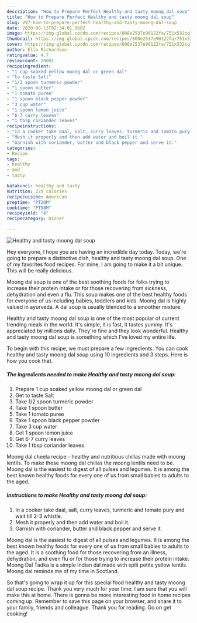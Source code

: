 ```yaml
---
description: "How to Prepare Perfect Healthy and tasty moong dal soup"
title: "How to Prepare Perfect Healthy and tasty moong dal soup"
slug: 297-how-to-prepare-perfect-healthy-and-tasty-moong-dal-soup
date: 2020-08-13T02:34:01.660Z
image: https://img-global.cpcdn.com/recipes/808e2537e90122fa/751x532cq70/healthy-and-tasty-moong-dal-soup-recipe-main-photo.jpg
thumbnail: https://img-global.cpcdn.com/recipes/808e2537e90122fa/751x532cq70/healthy-and-tasty-moong-dal-soup-recipe-main-photo.jpg
cover: https://img-global.cpcdn.com/recipes/808e2537e90122fa/751x532cq70/healthy-and-tasty-moong-dal-soup-recipe-main-photo.jpg
author: Ella Richardson
ratingvalue: 4.7
reviewcount: 20681
recipeingredient:
- "1 cup soaked yellow moong dal or green dal"
- "to taste Salt"
- "1/2 spoon turmeric powder"
- "1 spoon butter"
- "1 tomato puree"
- "1 spoon black pepper powder"
- "3 cup water"
- "1 spoon lemon juice"
- "6-7 curry leaves"
- "1 tbsp coriander leaves"
recipeinstructions:
- "In a cooker take daal, salt, curry leaves, turmeric and tomato pury and wait till 2-3 whistle."
- "Mesh it properly and then add water and boil it."
- "Garnish with coriander, butter and black pepper and serve it."
categories:
- Recipe
tags:
- healthy
- and
- tasty

katakunci: healthy and tasty 
nutrition: 220 calories
recipecuisine: American
preptime: "PT20M"
cooktime: "PT58M"
recipeyield: "4"
recipecategory: Dinner

---
```



![Healthy and tasty moong dal soup](https://img-global.cpcdn.com/recipes/808e2537e90122fa/751x532cq70/healthy-and-tasty-moong-dal-soup-recipe-main-photo.jpg)

Hey everyone, I hope you are having an incredible day today. Today, we're going to prepare a distinctive dish, healthy and tasty moong dal soup. One of my favorites food recipes. For mine, I am going to make it a bit unique. This will be really delicious.

Moong dal soup is one of the best soothing foods for folks trying to increase their protein intake or for those recovering from sickness, dehydration and even a flu. This soup makes one of the best healthy foods for everyone of us including babies, toddlers and kids. Moong dal is highly valued in ayurveda. A dal soup is usually blended to a smoother mixture.

Healthy and tasty moong dal soup is one of the most popular of current trending meals in the world. It's simple, it is fast, it tastes yummy. It's appreciated by millions daily. They're fine and they look wonderful. Healthy and tasty moong dal soup is something which I've loved my entire life.


To begin with this recipe, we must prepare a few ingredients. You can cook healthy and tasty moong dal soup using 10 ingredients and 3 steps. Here is how you cook that.

<!--inarticleads1-->

##### The ingredients needed to make Healthy and tasty moong dal soup:

1. Prepare 1 cup soaked yellow moong dal or green dal
1. Get to taste Salt
1. Take 1/2 spoon turmeric powder
1. Take 1 spoon butter
1. Take 1 tomato puree
1. Take 1 spoon black pepper powder
1. Take 3 cup water
1. Get 1 spoon lemon juice
1. Get 6-7 curry leaves
1. Take 1 tbsp coriander leaves


Moong dal cheela recipe - healthy and nutritious chillas made with moong lentils. To make these moong dal chillas the moong lentils need to be. Moong dal is the easiest to digest of all pulses and legumes. It is among the best known healthy foods for every one of us from small babies to adults to the aged. 

<!--inarticleads2-->

##### Instructions to make Healthy and tasty moong dal soup:

1. In a cooker take daal, salt, curry leaves, turmeric and tomato pury and wait till 2-3 whistle.
1. Mesh it properly and then add water and boil it.
1. Garnish with coriander, butter and black pepper and serve it.


Moong dal is the easiest to digest of all pulses and legumes. It is among the best known healthy foods for every one of us from small babies to adults to the aged. It is a soothing food for those recovering from an illness, dehydration, and even flu or for those trying to increase their protein intake. Moong Dal Tadka is a simple Indian dal made with split petite yellow lentils. Moong dal reminds me of my time in Scotland. 

So that's going to wrap it up for this special food healthy and tasty moong dal soup recipe. Thank you very much for your time. I am sure that you will make this at home. There is gonna be more interesting food in home recipes coming up. Remember to save this page on your browser, and share it to your family, friends and colleague. Thank you for reading. Go on get cooking!
